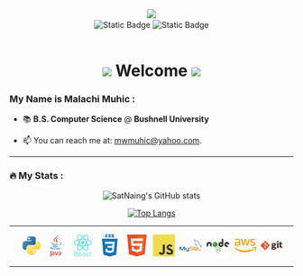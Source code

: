<div id="header" align="center">
  <img src= "https://media2.giphy.com/media/v1.Y2lkPTc5MGI3NjExdXpkenU5cHVkamxrY2NueHN0bHBzODlqOHRtdHJ6aTFybmJxZnAxciZlcD12MV9pbnRlcm5hbF9naWZfYnlfaWQmY3Q9Zw/qgQUggAC3Pfv687qPC/giphy.gif" width="200"/>
  <div id="badges">
  <img alt="Static Badge" src="https://img.shields.io/badge/LeetCode-black?style=for-the-badge&logo=LeetCode&link=https%3A%2F%2Fleetcode.com%2Fu%2FMalachi-Muhic%2F">
  <img alt="Static Badge" src="https://img.shields.io/badge/linkedin-blue?style=for-the-badge">
  </div>
  <img src="https://komarev.com/ghpvc/?username=mwmuhic&style=flat-square&color=blue" alt=""/>
  <h1>
    <img src="https://media2.giphy.com/media/v1.Y2lkPTc5MGI3NjExM2E4MThoc202cHB5a3ZqeDJkdGNjMjR0ajk0OXh2amxsanh1Y3lzYSZlcD12MV9pbnRlcm5hbF9naWZfYnlfaWQmY3Q9cw/FFoXZu4oL1Ql3J36EH/giphy.gif" width="40px"/>
  Welcome
  <img src="https://media2.giphy.com/media/v1.Y2lkPTc5MGI3NjExM2E4MThoc202cHB5a3ZqeDJkdGNjMjR0ajk0OXh2amxsanh1Y3lzYSZlcD12MV9pbnRlcm5hbF9naWZfYnlfaWQmY3Q9cw/FFoXZu4oL1Ql3J36EH/giphy.gif" width="40px"/>
  </h1>
</div>

### My Name is Malachi Muhic :

- 📚 **B.S. Computer Science** @ **Bushnell University**

- :mailbox: You can reach me at: [mwmuhic@yahoo.com](mailto:mwmuhic@yahoo.com).

---

### :fire: My Stats :
<div align="center">

![SatNaing's GitHub stats](https://github-readme-stats.vercel.app/api?username=malachimuhic&theme=vision-friendly-dark)

[![Top Langs](https://github-readme-stats.vercel.app/api/top-langs/?username=malachimuhic&layout=compact&theme=vision-friendly-dark)](https://github.com/malachimuhic/github-readme-stats)
</div>

---

<div align="center">
   <img src="https://github.com/devicons/devicon/blob/master/icons/python/python-original.svg" title="Python" **alt="Python" width="40" height="40"/>
  <img src="https://github.com/devicons/devicon/blob/master/icons/java/java-original-wordmark.svg" title="Java" alt="Java" width="40" height="40"/>&nbsp;
  <img src="https://github.com/devicons/devicon/blob/master/icons/react/react-original-wordmark.svg" title="React" alt="React" width="40" height="40"/>&nbsp;
  <img src="https://github.com/devicons/devicon/blob/master/icons/css3/css3-plain-wordmark.svg"  title="CSS3" alt="CSS" width="40" height="40"/>&nbsp;
  <img src="https://github.com/devicons/devicon/blob/master/icons/html5/html5-original.svg" title="HTML5" alt="HTML" width="40" height="40"/>&nbsp;
  <img src="https://github.com/devicons/devicon/blob/master/icons/javascript/javascript-original.svg" title="JavaScript" alt="JavaScript" width="40" height="40"/>&nbsp;
  <img src="https://github.com/devicons/devicon/blob/master/icons/mysql/mysql-original-wordmark.svg" title="MySQL"  alt="MySQL" width="40" height="40"/>&nbsp;
  <img src="https://github.com/devicons/devicon/blob/master/icons/nodejs/nodejs-original-wordmark.svg" title="NodeJS" alt="NodeJS" width="40" height="40"/>&nbsp;
  <img src="https://github.com/devicons/devicon/blob/master/icons/amazonwebservices/amazonwebservices-plain-wordmark.svg" title="AWS" alt="AWS" width="40" height="40"/>&nbsp;
  <img src="https://github.com/devicons/devicon/blob/master/icons/git/git-original-wordmark.svg" title="Git" **alt="Git" width="40" height="40"/>
</div>

---
